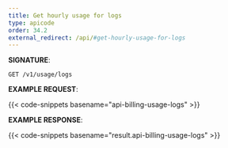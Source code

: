 ```yaml
---
title: Get hourly usage for logs
type: apicode
order: 34.2
external_redirect: /api/#get-hourly-usage-for-logs
---
```


**SIGNATURE**:

`GET /v1/usage/logs`

**EXAMPLE REQUEST**:

{{< code-snippets basename="api-billing-usage-logs" >}}

**EXAMPLE RESPONSE**:

{{< code-snippets basename="result.api-billing-usage-logs" >}}
